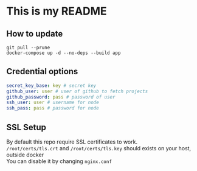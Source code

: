 # This is my README

## How to update

```shell script
git pull --prune
docker-compose up -d --no-deps --build app
```

## Credential options

```yaml
secret_key_base: key # secret key
github_user: user # user of github to fetch projects
github_password: pass # password of user
ssh_user: user # username for node
ssh_pass: pass # password for node
```

## SSL Setup

By default this repo require SSL certificates to work.   
`/root/certs/tls.crt` and `/root/certs/tls.key` should exists on your host, outside docker  
You can disable it by changing `nginx.conf`
